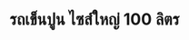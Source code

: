 ---
title: รถเข็นปูน ไซส์ใหญ่ 100 ลิตร 
bestseller: true
image: https://res.cloudinary.com/dpogbaqgk/image/upload/v1750653628/2_wrs2ap.jpg
description: รถเข็นปูนอเนกประสงค์ รับน้ำหนักได้สูง เหมาะกับงานหนักทั้งก่อสร้างและเกษตร
category: รถเข็นปูน
features:
  - โครงสร้างแข็งแรง
  - ถังเหล็ก 100 ลิตร
  - ล้อเดี่ยว ล้อตัน
layout: product.njk
---